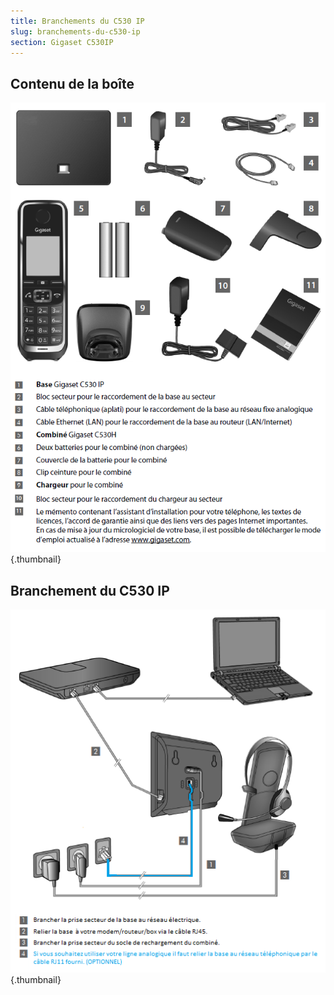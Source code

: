 ```yaml
---
title: Branchements du C530 IP
slug: branchements-du-c530-ip
section: Gigaset C530IP
---
```


## Contenu de la boîte

![](images/contenu.png){.thumbnail}

## Branchement du C530 IP

![](images/branchements.png){.thumbnail}



